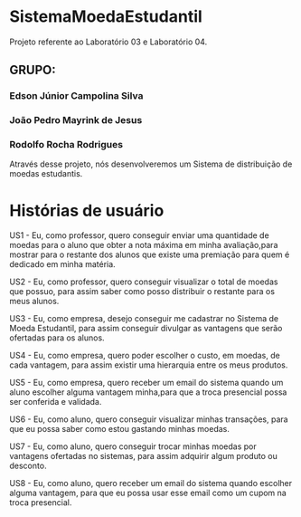 # SistemaMoedaEstudantil
Projeto referente ao Laboratório 03 e Laboratório 04.

## GRUPO:
### Edson Júnior Campolina Silva
### João Pedro Mayrink de Jesus
### Rodolfo Rocha Rodrigues

Através desse projeto, nós desenvolveremos um Sistema de distribuição de moedas estudantis.

# Histórias de usuário

US1 - Eu, como professor, quero conseguir enviar uma quantidade de moedas para o aluno que obter a nota máxima em minha avaliação,para
mostrar para o restante dos alunos que existe uma premiação para quem é dedicado em minha matéria.

US2 - Eu, como professor, quero conseguir visualizar o total de moedas que possuo, para assim saber como posso distribuir o restante para
os meus alunos.

US3 - Eu, como empresa, desejo conseguir me cadastrar no Sistema de Moeda Estudantil, para assim conseguir divulgar as vantagens que serão
ofertadas para os alunos.

US4 - Eu, como empresa, quero poder escolher o custo, em moedas, de cada vantagem, para assim existir uma hierarquia entre os meus produtos.

US5 - Eu, como empresa, quero receber um email do sistema quando um aluno escolher alguma vantagem minha,para que a troca presencial possa 
ser conferida e validada.

US6 - Eu, como aluno, quero conseguir visualizar minhas transações, para que eu possa saber como estou gastando minhas moedas.

US7 - Eu, como aluno, quero conseguir trocar minhas moedas por vantagens ofertadas no sistemas, para assim adquirir algum produto ou desconto.

US8 - Eu, como aluno, quero receber um email do sistema quando escolher alguma vantagem, para que eu possa usar esse email como um cupom na 
troca presencial.
